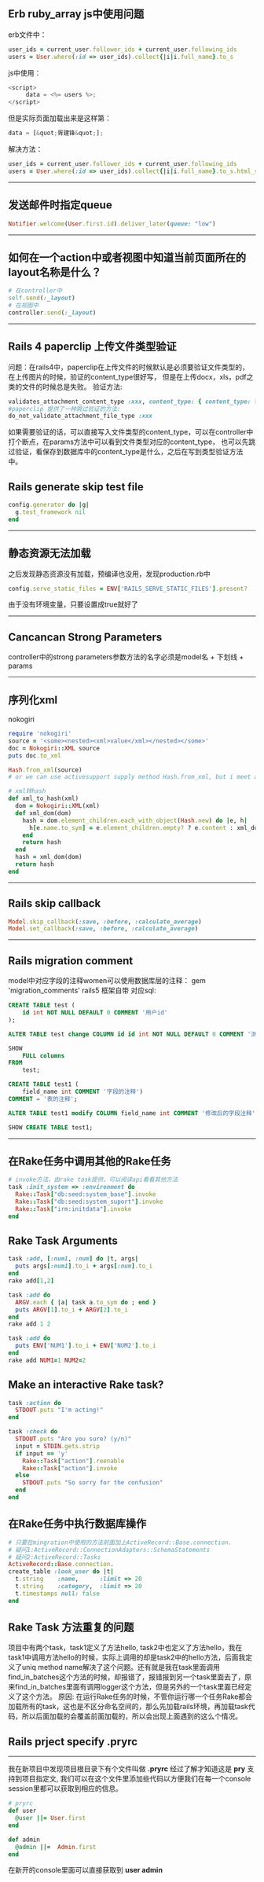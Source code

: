 ## Erb ruby_array js中使用问题
erb文件中：
```ruby
user_ids = current_user.follower_ids + current_user.following_ids
users = User.where(:id => user_ids).collect{|i|i.full_name}.to_s
```
js中使用：
```javascript
<script>
     data = <%= users %>;
</script>
```
但是实际页面加载出来是这样第：
```js
data = [&quot;胥建锋&quot;];
```
解决方法：

```ruby
user_ids = current_user.follower_ids + current_user.following_ids
users = User.where(:id => user_ids).collect{|i|i.full_name}.to_s.html_safe
```

---
## 发送邮件时指定queue
```ruby
Notifier.welcome(User.first.id).deliver_later(queue: "low")
```

---
## 如何在一个action中或者视图中知道当前页面所在的layout名称是什么？
```ruby
# 在controller中 
self.send(:_layout)
# 在视图中
controller.send(:_layout)
```

---
## Rails 4 paperclip 上传文件类型验证
问题：在rails4中，paperclip在上传文件的时候默认是必须要验证文件类型的，在上传图片的时候，验证的content_type很好写，
但是在上传docx，xls，pdf之类的文件的时候总是失败。
验证方法:
```ruby
validates_attachment_content_type :xxx, content_type: { content_type: ["image/jpeg", "image/gif", "image/png"] }
#paperclip 提供了一种跳过验证的方法:
do_not_validate_attachment_file_type :xxx
```

如果需要验证的话，可以直接写入文件类型的content_type，可以在controller中打个断点，在params方法中可以看到文件类型对应的content_type，
也可以先跳过验证，看保存到数据库中的content_type是什么，之后在写到类型验证方法中。

## Rails generate skip test file
```ruby
config.generator do |g|
  g.test_framework nil
end
```

---
## 静态资源无法加载
之后发现静态资源没有加载，预编译也没用，发现production.rb中
```ruby
config.serve_static_files = ENV['RAILS_SERVE_STATIC_FILES'].present?
```
由于没有环境变量，只要设置成true就好了

---
## Cancancan Strong Parameters
controller中的strong parameters参数方法的名字必须是model名 + 下划线 + params


---
## 序列化xml
nokogiri
```ruby
require 'nokogiri'
source = '<some><nested><xml>value</xml></nested></some>'
doc = Nokogiri::XML source
puts doc.to_xml

Hash.from_xml(source)
# or we can use activesupport supply method Hash.from_xml, but i meet a problem, a post request with a xml body, but i can not use Hash.from_xml to parse the xml, but the below way can parse it correctly.

# xml转hash
def xml_to_hash(xml)
  dom = Nokogiri::XML(xml)
  def xml_dom(dom)
    hash = dom.element_children.each_with_object(Hash.new) do |e, h|
      h[e.name.to_sym] = e.element_children.empty? ? e.content : xml_dom(e)
    end
    return hash
  end
  hash = xml_dom(dom)
  return hash
end
```

---
## Rails skip callback
```ruby
Model.skip_callback(:save, :before, :calculate_average)
Model.set_callback(:save, :before, :calculate_average) 
```

---
## Rails migration comment
model中对应字段的注释women可以使用数据库层的注释：
gem 'migration_comments'
rails5 框架自带
对应sql:
```sql
CREATE TABLE test (
	id int NOT NULL DEFAULT 0 COMMENT '用户id'
);

ALTER TABLE test change COLUMN id id int NOT NULL DEFAULT 0 COMMENT '测试表id';

SHOW
	FULL columns
FROM
	test;

CREATE TABLE test1 (
	field_name int COMMENT '字段的注释')
COMMENT = '表的注释';

ALTER TABLE test1 modify COLUMN field_name int COMMENT '修改后的字段注释';

SHOW CREATE TABLE test1;
```

---
## 在Rake任务中调用其他的Rake任务
```ruby
# invoke方法，由rake task提供，可以阅读api看看其他方法
task :init_system => :environment do
  Rake::Task["db:seed:system_base"].invoke
  Rake::Task["db:seed:system_suport"].invoke
  Rake::Task["irm:initdata"].invoke
end
```


## Rake Task Arguments
```ruby
task :add, [:num1, :num] do |t, args|
  puts args[:num1].to_i + args[:num].to_i
end
rake add[1,2]

task :add do
  ARGV.each { |a| task a.to_sym do ; end }
  puts ARGV[1].to_i + ARGV[2].to_i
end
rake add 1 2

task :add do
  puts ENV['NUM1'].to_i + ENV['NUM2'].to_i
end
rake add NUM1=1 NUM2=2
```


## Make an interactive Rake task?
```ruby
task :action do
  STDOUT.puts "I'm acting!"
end

task :check do
  STDOUT.puts "Are you sure? (y/n)"
  input = STDIN.gets.strip
  if input == 'y'
    Rake::Task["action"].reenable
    Rake::Task["action"].invoke
  else
    STDOUT.puts "So sorry for the confusion"
  end
end
```


## 在Rake任务中执行数据库操作
```ruby
# 只要在mingration中使用的方法前面加上ActiveRecord::Base.connection.
# 疑问1:ActiveRecord::ConnectionAdapters::SchemaStatements
# 疑问2:ActiveRecord::Tasks
ActiveRecord::Base.connection.
create_table :look_user do |t|
  t.string    :name,      :limit => 20
  t.string    :category,  :limit => 20
  t.timestamps null: false
end
```

## Rake Task 方法重复的问题
项目中有两个task，task1定义了方法hello, task2中也定义了方法hello，我在task1中调用方法hello的时候，实际上调用的却是task2中的hello方法，后面我定义了uniq method name解决了这个问题。还有就是我在task里面调用find_in_batches这个方法的时候，却报错了，报错报到另一个task里面去了，原来find_in_batches里面有调用logger这个方法，但是另外的一个task里面已经定义了这个方法。
原因: 在运行Rake任务的时候，不管你运行哪一个任务Rake都会加载所有的task，这也是不区分命名空间的，那么先加载rails环境，再加载task代码，所以后面加载的会覆盖前面加载的，所以会出现上面遇到的这么个情况。

## Rails prject specify .pryrc
---
我在新项目中发现项目根目录下有个文件叫做 **.pryrc** 经过了解才知道这是 **pry** 支持到项目指定文, 我们可以在这个文件里添加些代码以方便我们在每一个console session里都可以获取到相应的信息。
```ruby
# pryrc
def user
  @user ||= User.first
end

def admin
  @admin ||=  Admin.first
end
```
在新开的console里面可以直接获取到 **user admin**